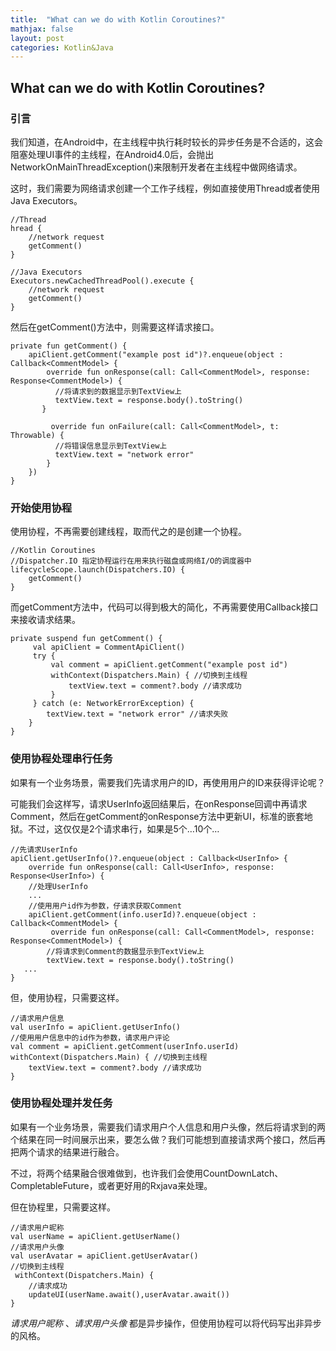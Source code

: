 ```yaml
---
title:  "What can we do with Kotlin Coroutines?"
mathjax: false
layout: post
categories: Kotlin&Java
---
```


## What can we do with Kotlin Coroutines?

### 引言

我们知道，在Android中，在主线程中执行耗时较长的异步任务是不合适的，这会阻塞处理UI事件的主线程，在Android4.0后，会抛出NetworkOnMainThreadException()来限制开发者在主线程中做网络请求。

这时，我们需要为网络请求创建一个工作子线程，例如直接使用Thread或者使用Java Executors。

```
//Thread
hread {
    //network request
    getComment()
}

//Java Executors
Executors.newCachedThreadPool().execute {
    //network request
    getComment()
}
```

然后在getComment()方法中，则需要这样请求接口。
```
private fun getComment() {
    apiClient.getComment("example post id")?.enqueue(object : Callback<CommentModel> {
        override fun onResponse(call: Call<CommentModel>, response: Response<CommentModel>) {
          //将请求到的数据显示到TextView上
          textView.text = response.body().toString()
       }

         override fun onFailure(call: Call<CommentModel>, t: Throwable) {
          //将错误信息显示到TextView上
          textView.text = "network error"
        }
    })
}
```

### 开始使用协程

使用协程，不再需要创建线程，取而代之的是创建一个协程。
```
//Kotlin Coroutines
//Dispatcher.IO 指定协程运行在用来执行磁盘或网络I/O的调度器中
lifecycleScope.launch(Dispatchers.IO) {
    getComment()
}
```

而getComment方法中，代码可以得到极大的简化，不再需要使用Callback接口来接收请求结果。
```
private suspend fun getComment() {
     val apiClient = CommentApiClient()
     try {
         val comment = apiClient.getComment("example post id")
         withContext(Dispatchers.Main) { //切换到主线程
             textView.text = comment?.body //请求成功
         }
     } catch (e: NetworkErrorException) {
        textView.text = "network error" //请求失败
    }
}
```
### 使用协程处理串行任务

如果有一个业务场景，需要我们先请求用户的ID，再使用用户的ID来获得评论呢？

可能我们会这样写，请求UserInfo返回结果后，在onResponse回调中再请求Comment，然后在getComment的onResponse方法中更新UI，标准的嵌套地狱。不过，这仅仅是2个请求串行，如果是5个…10个…

```
//先请求UserInfo
apiClient.getUserInfo()?.enqueue(object : Callback<UserInfo> {
    override fun onResponse(call: Call<UserInfo>, response: Response<UserInfo>) {
    //处理UserInfo
    ...
    //使用用户id作为参数，仔请求获取Comment
    apiClient.getComment(info.userId)?.enqueue(object : Callback<CommentModel> {            
         override fun onResponse(call: Call<CommentModel>, response: Response<CommentModel>) {
        //将请求到Comment的数据显示到TextView上
        textView.text = response.body().toString()
   ...
}
```

但，使用协程，只需要这样。

```
//请求用户信息
val userInfo = apiClient.getUserInfo()
//使用用户信息中的id作为参数，请求用户评论
val comment = apiClient.getComment(userInfo.userId)
withContext(Dispatchers.Main) { //切换到主线程
    textView.text = comment?.body //请求成功
}
```


### 使用协程处理并发任务

如果有一个业务场景，需要我们请求用户个人信息和用户头像，然后将请求到的两个结果在同一时间展示出来，要怎么做？我们可能想到直接请求两个接口，然后再把两个请求的结果进行融合。

不过，将两个结果融合很难做到，也许我们会使用CountDownLatch、CompletableFuture，或者更好用的Rxjava来处理。

但在协程里，只需要这样。


```
//请求用户昵称
val userName = apiClient.getUserName()
//请求用户头像
val userAvatar = apiClient.getUserAvatar()
//切换到主线程
 withContext(Dispatchers.Main) {
    //请求成功
    updateUI(userName.await(),userAvatar.await())
}
```

*请求用户昵称* 、*请求用户头像* 都是异步操作，但使用协程可以将代码写出非异步的风格。



